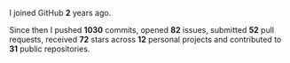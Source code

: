 I joined GitHub **2** years ago.

Since then I pushed **1030** commits, opened **82** issues, submitted **52** pull requests, received **72** stars across **12** personal projects and contributed to **31** public repositories.
